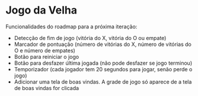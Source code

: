 # Jogo da Velha

Funcionalidades do roadmap para a próxima iteração:

- Detecção de fim de jogo (vitória do X, vitória do O ou empate)
- Marcador de pontuação (número de vitórias do X, número de vitórias do O e número de empates)
- Botão para reiniciar o jogo
- Botão para desfazer última jogada (não pode desfazer se jogo terminou)
- Temporizador (cada jogador tem 20 segundos para jogar, senão perde o jogo)
- Adicionar uma tela de boas vindas. A grade de jogo só aparece de a tela de boas vindas for clicada
